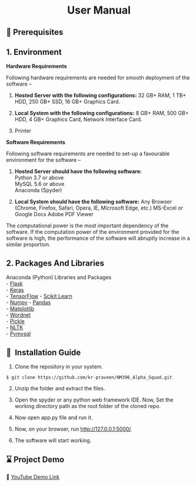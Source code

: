  <h1 align="center">User Manual</h1> 

## :key: Prerequisites  

## 1. Environment   

 __Hardware Requirements__

Following hardware requirements are needed for smooth deployment of the software –
1. __Hosted Server with the following configurations:__
  32 GB+ RAM, 1 TB+ HDD, 250 GB+ SSD, 16 GB+ Graphics Card.  

2. __Local System with the following configurations:__
  8 GB+ RAM, 500 GB+ HDD, 4 GB+ Graphics Card, Network Interface Card.  
 
3. Printer  

  __Software Requirements__  
  
  Following software requirements are needed to set-up a favourable environment for the software –  
  
1. __Hosted Server should have the following software:__  
  Python 3.7 or above  
  MySQL 5.6 or above  
  Anaconda (Spyder)  
  
2. __Local System should have the following software:__
   Any Browser (Chrome, Firefox, Safari, Opera, IE, Microsoft Edge, etc.)
   MS-Excel or Google Docs
   Adobe PDF Viewer  
   
The computational power is the most important dependency of the software. If the computation power of the environment provided for the software is high, the performance of the software will abruptly increase in a similar proportion.

## 2. Packages And Libraries  
  Anaconda (Python) Libraries and Packages  
      - [Flask](https://flask.palletsprojects.com/en/1.1.x/)  
      - [Keras](https://keras.io/)  
      - [TensorFlow](https://www.tensorflow.org/) 
      - [Scikit Learn](https://scikit-learn.org/stable/user_guide.html)  
      - [Numpy](https://numpy.org/)
      - [Pandas](https://pandas.pydata.org/pandas-docs/stable/getting_started/install.html)  
      - [Matplotlib](https://matplotlib.org/)  
      - [Wordnet](https://wordnet.princeton.edu/documentation)  
      - [Pickle](https://docs.python.org/3/library/pickle.html)   
      - [NLTK](https://www.nltk.org/_modules/nltk/corpus/reader/wordnet.html)  
      - [Pymysql](https://pymysql.readthedocs.io/en/latest/)  

## 🚀&nbsp; Installation Guide
1. Clone the repository in your system.
```
$ git clone https://github.com/kr-praveen/NM396_Alpha_Squad.git
```
2. Unzip the folder and extract the files.   

3. Open the spyder or any python web framework IDE. Now, Set the working directory path as the root folder of the cloned repo.  

4. Now open app.py file and run it.

5. Now, on your browser, run http://127.0.0.1:5000/.  

6. The software will start working.


## :hourglass: Project Demo
:movie_camera: [YouTube Demo Link](https://www.youtube.com/watch?v=53ePTxXjwTg)


